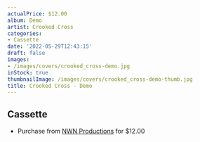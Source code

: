 ```yaml
---
actualPrice: $12.00
album: Demo
artist: Crooked Cross
categories:
- Cassette
date: '2022-05-29T12:43:15'
draft: false
images:
- /images/covers/crooked_cross-demo.jpg
inStock: true
thumbnailImage: /images/covers/crooked_cross-demo-thumb.jpg
title: Crooked Cross - Demo
---
```


## Cassette
* Purchase from [NWN Productions](http://shop.nwnprod.com/index.php?route=product/product&path=73&product_id=23796&sort=pd.name&order=ASC) for $12.00
